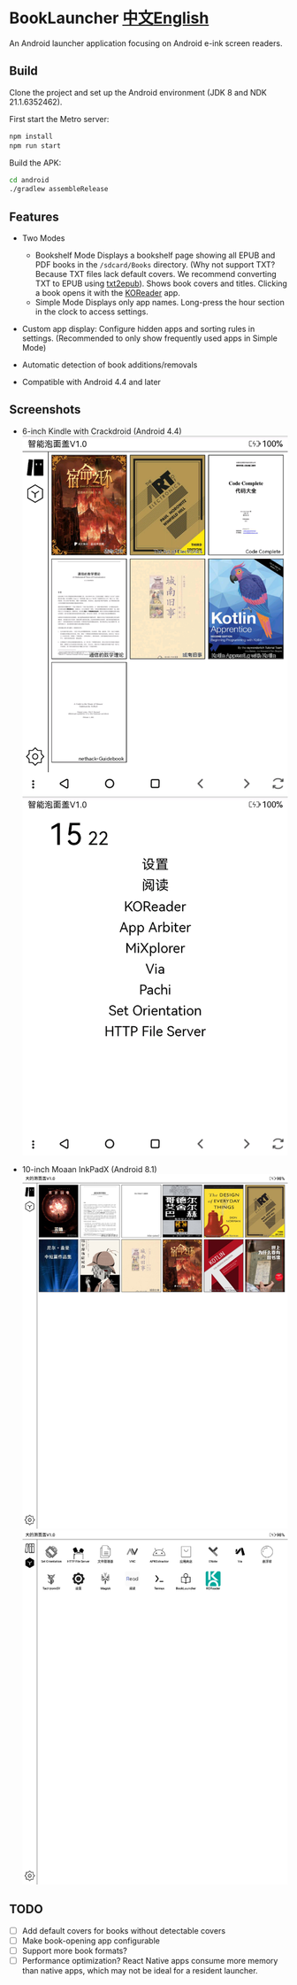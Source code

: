 # BookLauncher [中文](./README.md)[English](./README-EN.md)

An Android launcher application focusing on Android e-ink screen readers.

## Build

Clone the project and set up the Android environment (JDK 8 and NDK 21.1.6352462).

First start the Metro server:

```bash
npm install
npm run start
```

Build the APK:

```bash
cd android
./gradlew assembleRelease
```

## Features

* Two Modes
  - Bookshelf Mode
      Displays a bookshelf page showing all EPUB and PDF books in the `/sdcard/Books` directory. (Why not support TXT? Because TXT files lack default covers. We recommend converting TXT to EPUB using [txt2epub](https://github.com/number317/txt2epub)). Shows book covers and titles. Clicking a book opens it with the [KOReader](https://github.com/koreader/koreader) app.
  - Simple Mode
      Displays only app names. Long-press the hour section in the clock to access settings.

* Custom app display: Configure hidden apps and sorting rules in settings. (Recommended to only show frequently used apps in Simple Mode)

* Automatic detection of book additions/removals
* Compatible with Android 4.4 and later

## Screenshots

* 6-inch Kindle with Crackdroid (Android 4.4)
![kindle-book](./screenshot/kindle-book.png)
![kindle-simple](./screenshot/kindle-simple.png)

* 10-inch Moaan InkPadX (Android 8.1)
![inkpadx-book](./screenshot/inkpadx-book.png)
![inkpadx-app](./screenshot/inkpadx-app.png)

## TODO

- [ ] Add default covers for books without detectable covers
- [ ] Make book-opening app configurable
- [ ] Support more book formats?
- [ ] Performance optimization? React Native apps consume more memory than native apps, which may not be ideal for a resident launcher.
